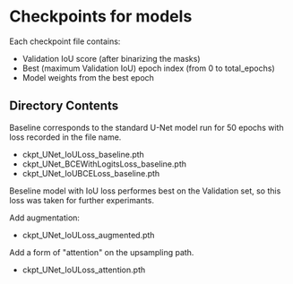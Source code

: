 # Checkpoints for models

Each checkpoint file contains:

- Validation IoU score (after binarizing the masks)
- Best (maximum Validation IoU) epoch index (from 0 to total_epochs)
- Model weights from the best epoch

## Directory Contents

Baseline corresponds to the standard U-Net model run for 50 epochs with loss recorded in the file name.

- ckpt_UNet_IoULoss_baseline.pth
- ckpt_UNet_BCEWithLogitsLoss_baseline.pth
- ckpt_UNet_IoUBCELoss_baseline.pth

Beseline model with IoU loss performes best on the Validation set, so this loss was taken for further experimants.

Add augmentation: 

- ckpt_UNet_IoULoss_augmented.pth

Add a form of "attention" on the upsampling path.

- ckpt_UNet_IoULoss_attention.pth

